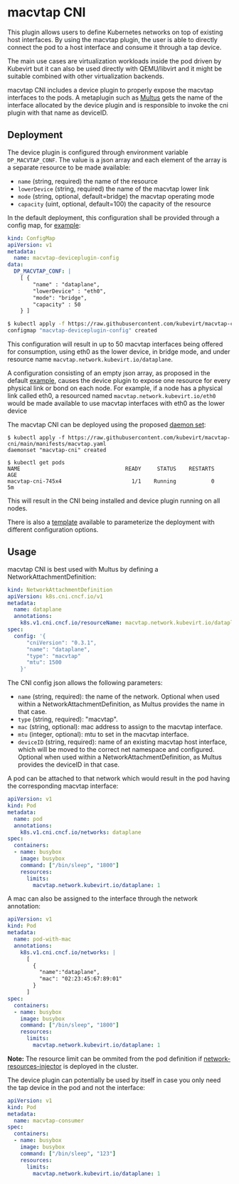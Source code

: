 # macvtap CNI

This plugin allows users to define Kubernetes networks on top of existing
host interfaces. By using the macvtap plugin, the user is able to directly
connect the pod to a host interface and consume it through a tap device.

The main use cases are virtualization workloads inside the pod driven by
Kubevirt but it can also be used directly with QEMU/libvirt and it might be
suitable combined with other virtualization backends.

macvtap CNI includes a device plugin to properly expose the macvtap interfaces
to the pods. A metaplugin such as [Multus](https://github.com/intel/multus-cni)
gets the name of the interface allocated by the device plugin and is responsible
to invoke the cni plugin with that name as deviceID.

## Deployment

The device plugin is configured through environment variable `DP_MACVTAP_CONF`.
The value is a json array and each element of the array is a separate resource
to be made available:

* `name` (string, required) the name of the resource
* `lowerDevice` (string, required) the name of the macvtap lower link
* `mode` (string, optional, default=bridge) the macvtap operating mode
* `capacity` (uint, optional, default=100) the capacity of the resource

In the default deployment, this configuration shall be provided through a
config map, for [example](examples/macvtap-deviceplugin-config-explicit.yaml):

```yaml
kind: ConfigMap
apiVersion: v1
metadata:
  name: macvtap-deviceplugin-config
data:
  DP_MACVTAP_CONF: |
    [ {
        "name" : "dataplane",
        "lowerDevice" : "eth0",
        "mode": "bridge",
        "capacity" : 50
    } ]
```

```bash
$ kubectl apply -f https://raw.githubusercontent.com/kubevirt/macvtap-cni/main/examples/macvtap-deviceplugin-config.yaml
configmap "macvtap-deviceplugin-config" created
```

This configuration will result in up to 50 macvtap interfaces being offered for
consumption, using eth0 as the lower device, in bridge mode, and under
resource name `macvtap.network.kubevirt.io/dataplane`.

A configuration consisting of an empty json array, as proposed in the default
[example](examples/macvtap-deviceplugin-config-default.yaml), causes the device
plugin to expose one resource for every physical link or bond on each node. For
example, if a node has a physical link called eth0, a resourced named
`macvtap.network.kubevirt.io/eth0` would be made available to use macvtap
interfaces with eth0 as the lower device

The macvtap CNI can be deployed using the proposed
[daemon set](manifests/macvtap.yaml):

```
$ kubectl apply -f https://raw.githubusercontent.com/kubevirt/macvtap-cni/main/manifests/macvtap.yaml
daemonset "macvtap-cni" created

$ kubectl get pods
NAME                                 READY     STATUS    RESTARTS   AGE
macvtap-cni-745x4                      1/1    Running           0    5m
```

This will result in the CNI being installed and device plugin running on all
nodes.

There is also a [template](templates/macvtap.yaml.in) available to parameterize
the deployment with different configuration options.

## Usage

macvtap CNI is best used with Multus by defining a NetworkAttachmentDefinition:

```yaml
kind: NetworkAttachmentDefinition
apiVersion: k8s.cni.cncf.io/v1
metadata:
  name: dataplane
  annotations:
    k8s.v1.cni.cncf.io/resourceName: macvtap.network.kubevirt.io/dataplane
spec:
  config: '{
      "cniVersion": "0.3.1",
      "name": "dataplane",
      "type": "macvtap"
      "mtu": 1500
    }'
```

The CNI config json allows the following parameters:
* `name`     (string, required): the name of the network. Optional when used within a
   NetworkAttachmentDefinition, as Multus provides the name in that case.
* `type`     (string, required): "macvtap".
* `mac`      (string, optional): mac address to assign to the macvtap interface.
* `mtu`      (integer, optional): mtu to set in the macvtap interface.
* `deviceID` (string, required): name of an existing macvtap host interface, which
  will be moved to the correct net namespace and configured. Optional when used within a
  NetworkAttachmentDefinition, as Multus provides the deviceID in that case.

A pod can be attached to that network which would result in the pod having the corresponding
macvtap interface:

```yaml
apiVersion: v1
kind: Pod
metadata:
  name: pod
  annotations:
    k8s.v1.cni.cncf.io/networks: dataplane
spec:
  containers:
  - name: busybox
    image: busybox
    command: ["/bin/sleep", "1800"]
    resources:
      limits:
        macvtap.network.kubevirt.io/dataplane: 1 
``` 

A mac can also be assigned to the interface through the network annotation:

```yaml
apiVersion: v1
kind: Pod
metadata:
  name: pod-with-mac
  annotations:
    k8s.v1.cni.cncf.io/networks: |
      [
        {
          "name":"dataplane",
          "mac": "02:23:45:67:89:01"
        }
      ]
spec:
  containers:
  - name: busybox
    image: busybox
    command: ["/bin/sleep", "1800"]
    resources:
      limits:
        macvtap.network.kubevirt.io/dataplane: 1 
```

**Note:** The resource limit can be ommited from the pod definition if 
[network-resources-injector](https://github.com/intel/network-resources-injector)
is deployed in the cluster.

The device plugin can potentially be used by itself in case you only need the
tap device in the pod and not the interface:

```yaml
apiVersion: v1
kind: Pod
metadata:
  name: macvtap-consumer
spec:
  containers:
  - name: busybox
    image: busybox
    command: ["/bin/sleep", "123"]
    resources:
      limits:
        macvtap.network.kubevirt.io/dataplane: 1 
```
